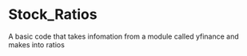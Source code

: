 # Stock_Ratios
A basic code that takes infomation from a module called yfinance and makes into ratios
